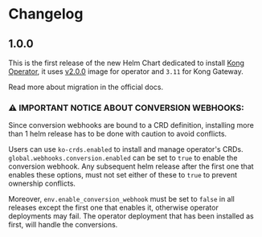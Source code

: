 # Changelog

## 1.0.0

This is the first release of the new Helm Chart dedicated to install
[Kong Operator](https://github.com/Kong/kong-operator), it uses
[v2.0.0](https://github.com/Kong/kong-operator/releases/tag/v2.0.0) image
for operator and `3.11` for Kong Gateway.

Read more about migration in the official docs.

### ⚠️ **IMPORTANT NOTICE ABOUT CONVERSION WEBHOOKS:**

Since conversion webhooks are bound to a CRD definition, installing more than 1
helm release has to be done with caution to avoid conflicts.

Users can use `ko-crds.enabled` to install and manage operator's CRDs.
`global.webhooks.conversion.enabled` can be set to `true` to enable the conversion webhook.
Any subsequent helm release after the first one that enables these options,
must not set either of these to `true` to prevent ownership conflicts.

Moreover, `env.enable_conversion_webhook` must be set to `false` in all
releases except the first one that enables it, otherwise operator deployments may fail.
The operator deployment that has been installed as first, will handle the conversions.
